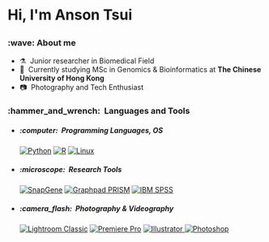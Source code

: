 <h1> Hi, I'm Anson Tsui
<p align="left">
</p></12>

<h3>:wave: About me </h3>

- :alembic:&nbsp; Junior researcher in Biomedical Field
- :dna:&nbsp; Currently studying MSc in Genomics & Bioinformatics at **The Chinese University of Hong Kong**
- :camera:&nbsp; Photography and Tech Enthusiast

<h3> :hammer_and_wrench: &nbsp;Languages and Tools</h3>

- <h5>:computer: &nbsp;Programming Languages, OS</h5>
  <a href="https://www.python.org/"><img alt="Python" src="https://img.shields.io/badge/-Python-333333?   style=flat&logo=python"></a>
  <a href="https://www.r-project.org"><img alt="R" src="https://img.shields.io/badge/-R-333333?style=flat&logo=R&logoColor=276DC3"></a>
  <a href="https://www.linux.org/"><img alt="Linux" src ="https://img.shields.io/badge/-Linux-333333?style=flat&logo=linux&logoColor=276DC3"?></a>


- <h5>:microscope: &nbsp;Research Tools</h5>
  <a href="https://www.snapgene.com/"><img alt="SnapGene" src ="https://img.shields.io/badge/-SnapGene-333333?style=flat"?></a>
  <a href="https://www.graphpad.com/scientific-software/prism/"><img alt="Graphpad PRISM" src ="https://img.shields.io/badge/-Graphpad%20PRISM-333333?style=flat"?></a>
  <a href="https://www.ibm.com/hk-en/products/spss-statistics/"><img alt="IBM SPSS" src ="https://img.shields.io/badge/-IBM SPSS-333333?style=flat"?></a>

- <h5>:camera_flash: &nbsp;Photography & Videography</h5>
  <a href="https://www.adobe.com/hk_en/products/photoshop-lightroom-classic.html"><img alt="Lightroom Classic" src="https://img.shields.io/badge/-Lightroom-333333?style=flat&logo=adobe-lightroom-classic"></a>
  <a href="https://www.adobe.com/hk_en/products/premiere.html"><img alt="Premiere Pro" src="https://img.shields.io/badge/-Premiere_Pro-333333?style=flat&logo=adobe-premiere-pro"></a>
  <a href="https://www.adobe.com/hk_en/products/illustrator.html"><img alt="Illustrator" src="https://img.shields.io/badge/-Illustrator-333333?style=flat&logo=adobe-illustrator">
  <a href="https://www.adobe.com/hk_en/products/photoshop.html"><img alt="Photoshop" src="https://img.shields.io/badge/-Photoshop-333333?style=flat&logo=adobe-photoshop"></a>


